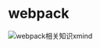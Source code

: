 # webpack
![webpack相关知识xmind](https://img-blog.csdnimg.cn/20200625111321401.png?x-oss-process=image/watermark,type_ZmFuZ3poZW5naGVpdGk,shadow_10,text_aHR0cHM6Ly9ibG9nLmNzZG4ubmV0L3dlaXhpbl80Mjc1NTY3Nw==,size_16,color_FFFFFF,t_70)